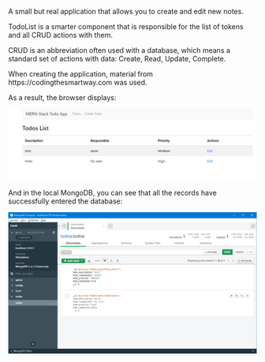 <p> A small but real application that allows you to create and edit new notes.</p>

<p>TodoList is a smarter component that is responsible for the list of tokens and all CRUD actions with them.</p>

<p>CRUD is an abbreviation often used with a database, which means a standard set of actions with data: Create, Read, Update, Complete.</p>

<p>When creating the application, material from https://codingthesmartway.com was used.</p>

 As a result, the browser displays:
 
 <img alt="todo_React" src="https://github.com/lanasvet12/MERN_todo_React/blob/master/todo_React_Mongo.jpg" style="max-width:100%;">
 
And in the local MongoDB, you can see that all the records have successfully entered the database:

<img alt="Mongo_todos" src="https://github.com/lanasvet12/MERN_todo_React/blob/master/Mongo_todos.jpg" >
